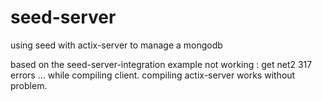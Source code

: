 # seed-server
using seed with actix-server to manage a mongodb

based on the seed-server-integration example
not working : get net2 317 errors ... while compiling client.
compiling actix-server works without problem.
